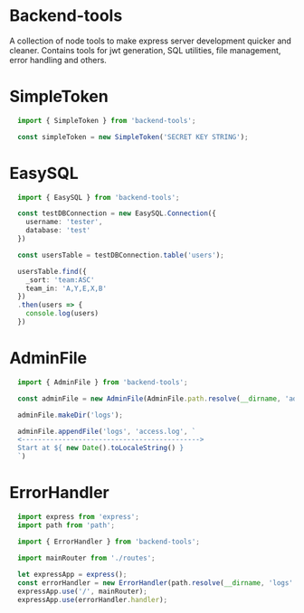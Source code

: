 # Backend-tools
A collection of node tools to make express server development quicker and cleaner. Contains tools for jwt generation, SQL utilities, file management, error handling and others.
# SimpleToken
```ts
  import { SimpleToken } from 'backend-tools';

  const simpleToken = new SimpleToken('SECRET KEY STRING');
```
# EasySQL
```ts
  import { EasySQL } from 'backend-tools';

  const testDBConnection = new EasySQL.Connection({
    username: 'tester',
    database: 'test'
  })

  const usersTable = testDBConnection.table('users');

  usersTable.find({
    _sort: 'team:ASC'
    team_in: 'A,Y,E,X,B' 
  })
  .then(users => {
    console.log(users)
  })
```
# AdminFile
```ts
  import { AdminFile } from 'backend-tools';

  const adminFile = new AdminFile(AdminFile.path.resolve(__dirname, 'adminfile'));

  adminFile.makeDir('logs');

  adminFile.appendFile('logs', 'access.log', `
  <-------------------------------------------->
  Start at ${ new Date().toLocaleString() }
  `)
```
# ErrorHandler
```ts
  import express from 'express';
  import path from 'path';

  import { ErrorHandler } from 'backend-tools';
  
  import mainRouter from './routes';

  let expressApp = express();
  const errorHandler = new ErrorHandler(path.resolve(__dirname, 'logs' , 'error.log'));
  expressApp.use('/', mainRouter);
  expressApp.use(errorHandler.handler);
```